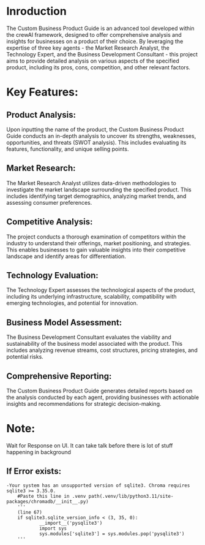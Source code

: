 # Inroduction
The Custom Business Product Guide is an advanced tool developed within the crewAI framework, designed to offer comprehensive analysis and insights for businesses on a product of their choice. By leveraging the expertise of three key agents - the Market Research Analyst, the Technology Expert, and the Business Development Consultant - this project aims to provide detailed analysis on various aspects of the specified product, including its pros, cons, competition, and other relevant factors.

# Key Features:
## Product Analysis: 
Upon inputting the name of the product, the Custom Business Product Guide conducts an in-depth analysis to uncover its strengths, weaknesses, opportunities, and threats (SWOT analysis). This includes evaluating its features, functionality, and unique selling points.

## Market Research: 
The Market Research Analyst utilizes data-driven methodologies to investigate the market landscape surrounding the specified product. This includes identifying target demographics, analyzing market trends, and assessing consumer preferences.

## Competitive Analysis: 
The project conducts a thorough examination of competitors within the industry to understand their offerings, market positioning, and strategies. This enables businesses to gain valuable insights into their competitive landscape and identify areas for differentiation.

## Technology Evaluation: 
The Technology Expert assesses the technological aspects of the product, including its underlying infrastructure, scalability, compatibility with emerging technologies, and potential for innovation.

## Business Model Assessment:
The Business Development Consultant evaluates the viability and sustainability of the business model associated with the product. This includes analyzing revenue streams, cost structures, pricing strategies, and potential risks.

## Comprehensive Reporting: 
The Custom Business Product Guide generates detailed reports based on the analysis conducted by each agent, providing businesses with actionable insights and recommendations for strategic decision-making.

# Note:
Wait for Response on UI. It can take talk before there is lot of stuff happening in background
## If Error exists:
    -Your system has an unsupported version of sqlite3. Chroma requires sqlite3 >= 3.35.0.
        #Paste this line in .venv path(.venv/lib/python3.11/site-packages/chromadb/__init__.py)
        '''
        (line 67)
        if sqlite3.sqlite_version_info < (3, 35, 0):
                __import__('pysqlite3')
                import sys
                sys.modules['sqlite3'] = sys.modules.pop('pysqlite3')
        '''
